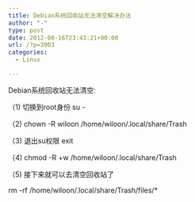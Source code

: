 ```yaml
---
title: Debian系统回收站无法清空解决办法
author: "-"
type: post
date: 2012-08-16T23:43:21+00:00
url: /?p=3903
categories:
  - Linux

---
```

Debian系统回收站无法清空: 
  
（1) 切换到root身份 su -
  
（2) chown -R wiloon /home/wiloon/.local/share/Trash
  
（3) 退出su权限 exit
  
（4) chmod -R +w /home/wiloon/.local/share/Trash
  
（5) 接下来就可以去清空回收站了

rm -rf /home/wiloon/.local/share/Trash/files/*